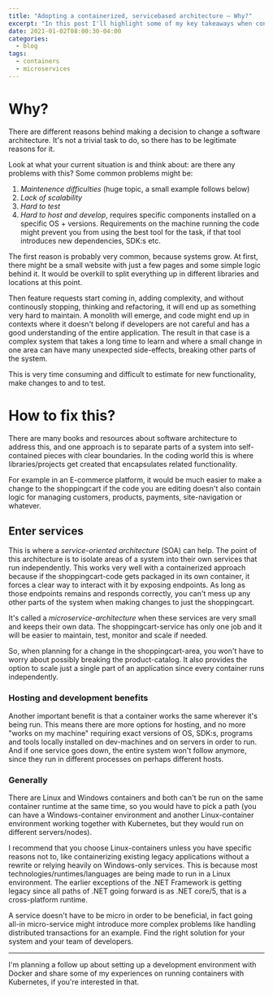 ```yaml
---
title: "Adopting a containerized, servicebased architecture – Why?"
excerpt: "In this post I'll highlight some of my key takeaways when considering to adopt a containerized architecture."
date: 2021-01-02T08:00:30-04:00
categories:
  - blog
tags:
  - containers
  - microservices
---
```


# Why?

There are different reasons behind making a decision to change a software architecture. It's not a trivial task to do, so there has to be legitimate reasons for it.

Look at what your current situation is and think about: are there any problems with this? Some common problems might be:

1. _Maintenence difficulties_ (huge topic, a small example follows below)
2. _Lack of scalability_
3. _Hard to test_
4. _Hard to host and develop_, requires specific components installed on a specific OS + versions. Requirements on the machine running the code might prevent you from using the best tool for the task, if that tool introduces new dependencies, SDK:s etc.

The first reason is probably very common, because systems grow. At first, there might be a small website with just a few pages and some simple logic behind it. It would be overkill to split everything up in different libraries and locations at this point.

Then feature requests start coming in, adding complexity, and without continously stopping, thinking and refactoring, it will end up as something very hard to maintain. A monolith will emerge, and code might end up in contexts where it doesn't belong if developers are not careful and has a good understanding of the entire application. The result in that case is a complex system that takes a long time to learn and where a small change in one area can have many unexpected side-effects, breaking other parts of the system.

This is very time consuming and difficult to estimate for new functionality, make changes to and to test.

# How to fix this?
There are many books and resources about software architecture to address this, and one approach is to separate parts of a system into self-contained pieces with clear boundaries. In the coding world this is where libraries/projects get created that encapsulates related functionality.

For example in an E-commerce platform, it would be much easier to make a change to the shoppingcart if the code you are editing doesn't also contain logic for managing customers, products, payments, site-navigation or whatever.

## Enter services
This is where a _service-oriented architecture_ (SOA) can help. The point of this architecture is to isolate areas of a system into their own services that run independently. This works very well with a containerized approach because if the shoppingcart-code gets packaged in its own container, it forces a clear way to interact with it by exposing endpoints. As long as those endpoints remains and responds correctly, you can't mess up any other parts of the system when making changes to just the shoppingcart.

It's called a _microservice-architecture_ when these services are very small and keeps their own data. The shoppingcart-service has only one job and it will be easier to maintain, test, monitor and scale if needed.

So, when planning for a change in the shoppingcart-area, you won't have to worry about possibly breaking the product-catalog. It also provides the option to scale just a single part of an application since every container runs independently.

### Hosting and development benefits
Another important benefit is that a container works the same wherever it's being run. This means there are more options for hosting, and no more "works on my machine" requiring exact versions of OS, SDK:s, programs and tools locally installed on dev-machines and on servers in order to run. And if one service goes down, the entire system won't follow anymore, since they run in different processes on perhaps different hosts.

### Generally
There are Linux and Windows containers and both can't be run on the same container runtime at the same time, so you would have to pick a path (you can have a Windows-container environment and another Linux-container environment working together with Kubernetes, but they would run on different servers/nodes).

I recommend that you choose Linux-containers unless you have specific reasons not to, like containerizing existing legacy applications without a rewrite or relying heavily on Windows-only services. This is because most technologies/runtimes/languages are being made to run in a Linux environment. The earlier exceptions of the .NET Framework is getting legacy since all paths of .NET going forward is as .NET core/5, that is a cross-platform runtime.

A service doesn't have to be micro in order to be beneficial, in fact going all-in micro-service might introduce more complex problems like handling distributed transactions for an example. Find the right solution for your system and your team of developers.

---

I'm planning a follow up about setting up a development environment with Docker and share some of my experiences on running containers with Kubernetes, if you're interested in that.
